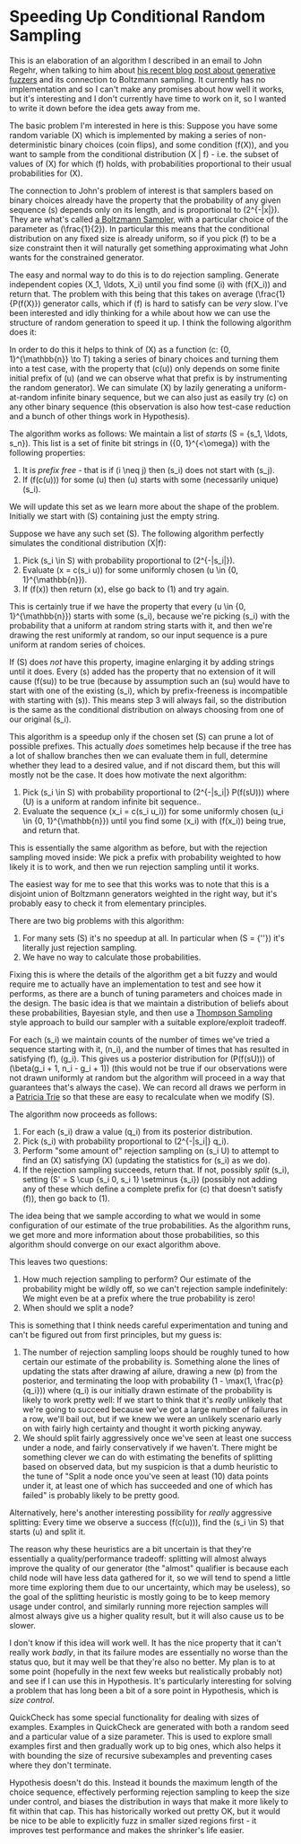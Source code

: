 # Speeding Up Conditional Random Sampling

This is an elaboration of an algorithm I described in an email to John Regehr, when talking to him about [his recent blog post about generative fuzzers](https://blog.regehr.org/archives/1700) and its connection to Boltzmann sampling.
It currently has no implementation and so I can't make any promises about how well it works, but it's interesting and I don't currently have time to work on it, so I wanted to write it down before the idea gets away from me.

The basic problem I'm interested in here is this: Suppose you have some random variable \(X\) which is implemented by making a series of non-deterministic binary choices (coin flips), and some condition \(f(X)\),
and you want to sample from the conditional distribution \(X | f\) - i.e. the subset of values of \(X\) for which \(f\) holds, with probabilities proportional to their usual probabilities for \(X\).

The connection to John's problem of interest is that samplers based on binary choices already have the property that the probability of any given sequence \(s\) depends only on its length, and is proportional to \(2^{-|x|}\). They are what's called [a Boltzmann Sampler](http://algo.inria.fr/flajolet/Publications/DuFlLoSc04.pdf), with a particular choice of the parameter as \(\frac{1}{2}\).
In particular this means that the conditional distribution on any fixed size is already uniform, so if you pick \(f\) to be a size constraint then it will naturally get something approximating what John wants for the constrained generator.

The easy and normal way to do this is to do rejection sampling. Generate independent copies \(X_1, \ldots, X_i\) until you find some \(i\) with \(f(X_i)\) and return that. The problem with this being that this takes on average \(\frac{1}{P(f(X)}\) generator calls, which if \(f\) is hard to satisfy can be *very* slow. I've been interested and idly thinking for a while about how we can use the structure of random generation to speed it up. I think the following algorithm does it:

In order to do this it helps to think of \(X\) as a function \(c: \{0, 1\}^{\mathbb{n}} \to T\) taking a series of binary choices and turning them into a test case, with the property that \(c(u)\) only depends on some finite initial prefix of \(u\) (and we can observe what that prefix is by instrumenting the random generator).
We can simulate \(X\) by lazily generating a uniform-at-random infinite binary sequence, but we can also just as easily try \(c\) on any other binary sequence (this observation is also how test-case reduction and a bunch of other things work in Hypothesis).

The algorithm works as follows: We maintain a list of *starts* \(S = \{s_1, \ldots, s_n\}\). This list is a set of finite bit strings in \(\{0, 1\}^{<\omega}\) with the following properties:

1. It is *prefix free* - that is if \(i \neq j\) then \(s_i\) does not start with \(s_j\).
2. If \(f(c(u))\) for some \(u\) then \(u\) starts with some (necessarily unique) \(s_i\).

We will update this set as we learn more about the shape of the problem. Initially we start with \(S\) containing just the empty string.

Suppose we have any such set \(S\). The following algorithm perfectly simulates the conditional distribution \(X|f\):

1. Pick \(s_i \in S\) with probability proportional to \(2^{-|s_i|}\).
2. Evaluate \(x = c(s_i u)\) for some uniformly chosen \(u \in \{0, 1\}^{\mathbb{n}}\).
3. If \(f(x)\) then return \(x\), else go back to \(1\) and try again.

This is certainly true if we have the property that every \(u \in \{0, 1\}^{\mathbb{n}}\) starts with some \(s_i\),
because we're picking \(s_i\) with the probability that a uniform at random string starts with it, and then we're drawing the rest uniformly at random,
so our input sequence is a pure uniform at random series of choices.

If \(S\) does *not* have this property, imagine enlarging it by adding strings until it does.
Every \(s\) added has the property that no extension of it will cause \(f(su)\) to be true (because by assumption such an \(su\) would have to start with one of the existing \(s_i\), which by prefix-freeness is incompatible with starting with \(s\)\).
This means step 3 will always fail, so the distribution is the same as the conditional distribution on always choosing from one of our original \(s_i\).

This algorithm is a speedup only if the chosen set \(S\) can prune a lot of possible prefixes. This actually *does* sometimes help because if the tree has a lot of shallow branches then we can evaluate them in full, determine whether they lead to a desired value, and if not discard them, but this will mostly not be the case.
It does how motivate the next algorithm:

1. Pick \(s_i \in S\) with probability proportional to \(2^{-|s_i|} P(f(sU))\) where \(U\) is a uniform at random infinite bit sequence..
2. Evaluate the sequence \(x_i = c(s_i u_i)\) for some uniformly chosen \(u_i \in \{0, 1\}^{\mathbb{n}}\) until you find some \(x_i\) with \(f(x_i)\) being true, and return that.

This is essentially the same algorithm as before, but with the rejection sampling moved inside:
We pick a prefix with probability weighted to how likely it is to work, and then we run rejection sampling until it works.

The easiest way for me to see that this works was to note that this is a disjoint union of Boltzmann generators weighted in the right way, but it's probably easy to check it from elementary principles.

There are two big problems with this algorithm:

1. For many sets \(S\) it's no speedup at all. In particular when \(S = \{''\}\) it's literally just rejection sampling.
2. We have no way to calculate those probabilities.

Fixing this is where the details of the algorithm get a bit fuzzy and would require me to actually have an implementation to test and see how it performs, as there are a bunch of tuning parameters and choices made in the design.
The basic idea is that we maintain a distribution of beliefs about these probabilities, Bayesian style, and then use a [Thompson Sampling](https://en.wikipedia.org/wiki/Thompson_sampling) style approach to build our sampler with a suitable explore/exploit tradeoff.

For each \(s_i\) we maintain counts of the number of times we've tried a sequence starting with it, \(n_i\), and the number of times that has resulted in satisfying \(f\), \(g_i\). This gives us a posterior distribution for \(P(f(sU))\) of \(\beta(g_i + 1, n_i - g_i + 1)\) (this would not be true if our observations were not drawn uniformly at random but the algorithm will proceed in a way that guarantees that's always the case).
We can record all draws we perform in a [Patricia Trie](https://en.wikipedia.org/wiki/Radix_tree) so that these are easy to recalculate when we modify \(S\).

The algorithm now proceeds as follows:

1. For each \(s_i\) draw a value \(q_i\) from its posterior distribution.
2. Pick \(s_i\) with probability proportional to \(2^{-|s_i|} q_i\).
3. Perform "some amount of" rejection sampling on \(s_i U\) to attempt to find an \(X\) satisfying \(X\) (updating the statistics for \(s_i\) as we do).
4. If the rejection sampling succeeds, return that. If not, possibly *split* \(s_i\), setting \(S' = S \cup \{s_i 0, s_i 1\} \setminus \{s_i\}\) (possibly not adding any of these which define a complete prefix for \(c\) that doesn't satisfy \(f\)), then  go back to \(1\).

The idea being that we sample according to what we would in some configuration of our estimate of the true probabilities. As the algorithm runs, we get more and more information about those probabilities, so this algorithm should converge on our exact algorithm above.

This leaves two questions:

1. How much rejection sampling to perform? Our estimate of the probability might be wildly off, so we can't rejection sample indefinitely: We might even be at a prefix where the true probability is zero!
2. When should we split a node?

This is something that I think needs careful experimentation and tuning and can't be figured out from first principles, but my guess is:

1. The number of rejection sampling loops should be roughly tuned to how certain our estimate of the probability is. Something alone the lines of updating the stats after drawing af ailure, drawing a new \(p\) from the posterior, and terminating the loop with probability \(1 - \max(1, \frac{p}{q_i})\) where \(q_i\) is our initially drawn estimate of the probability is likely to work pretty well: If we start to think that it's *really* unlikely that we're going to succeed because we've got a large number of failures in a row, we'll bail out, but if we knew we were an unlikely scenario early on with fairly high certainty and thought it worth picking anyway.
2. We should split fairly aggressively once we've seen at least one success under a node, and fairly conservatively if we haven't. There might be something clever we can do with estimating the benefits of splitting based on observed data, but my suspicion is that a dumb heuristic to the tune of "Split a node once you've seen at least \(10\) data points under it, at least one of which has succeeded and one of which has failed" is probably likely to be pretty good. 

Alternatively, here's another interesting possibility for *really* aggressive splitting: Every time we observe a success \(f(c(u))\), find the \(s_i \in S\) that starts \(u\) and split it.


The reason why these heuristics are a bit uncertain is that they're essentially a quality/performance tradeoff:
splitting will almost always improve the quality of our generator (the "almost" qualifier is because each child node will have less data gathered for it, so we will tend to spend a little more time exploring them due to our uncertainty, which may be useless), so the goal of the splitting heuristic is mostly going to be to keep memory usage under control, and similarly running more rejection samples will almost always give us a higher quality result, but it will also cause us to be slower.

I don't know if this idea will work well. It has the nice property that it can't really work *badly*, in that its failure modes are essentially no worse than the status quo, but it may well be that they're also no better.
My plan is to at some point (hopefully in the next few weeks but realistically probably not) and see if I can use this in Hypothesis.
It's particularly interesting for solving a problem that has long been a bit of a sore point in Hypothesis, which is *size control*.

QuickCheck has some special functionality for dealing with sizes of examples. Examples in QuickCheck are generated with both a random seed and a particular value of a size parameter. This is used to explore small examples first and then gradually work up to big ones, which also helps it with bounding the size of recursive subexamples and preventing cases where they don't terminate.

Hypothesis doesn't do this. Instead it bounds the maximum length of the choice sequence, effectively performing rejection sampling to keep the size under control, and biases the distribution in ways that make it more likely to fit within that cap.
This has historically worked out pretty OK, but it would be nice to be able to explicitly fuzz in smaller sized regions first - it improves test performance and makes the shrinker's life easier.
